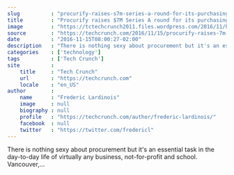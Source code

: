 ```yaml
---
slug          : "procurify-raises-s7m-series-a-round-for-its-purchasing-platform"
title         : "Procurify raises $7M Series A round for its purchasing platform"
image         : "https://tctechcrunch2011.files.wordpress.com/2016/11/header-devices12x.png?w=764&h=400&crop=1"
source        : "https://techcrunch.com/2016/11/15/procurify-raises-7m-series-a-round-for-its-purchasing-platform/"
date          : "2016-11-15T08:00:27-02:00"
description   : "There is nothing sexy about procurement but it's an essential task in the day-to-day life of virtually any business, not-for-profit and school. Vancouver,..."
categories    : ['technology']
tags          : ['Tech Crunch']
site          :
    title     : "Tech Crunch"
    url       : "https://techcrunch.com"
    locale    : "en_US"
author        :
    name      : "Frederic Lardinois"
    image     : null
    biography : null
    profile   : "https://techcrunch.com/author/frederic-lardinois/"
    facebook  : null
    twitter   : "https://twitter.com/fredericl"
---
```


There is nothing sexy about procurement but it's an essential task in the day-to-day life of virtually any business, not-for-profit and school. Vancouver,...
